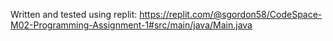 Written and tested using replit: https://replit.com/@sgordon58/CodeSpace-M02-Programming-Assignment-1#src/main/java/Main.java 
